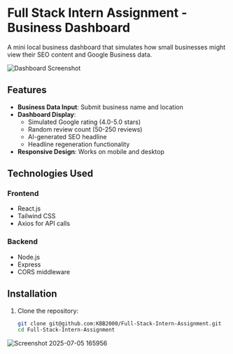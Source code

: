 # Full Stack Intern Assignment - Business Dashboard

A mini local business dashboard that simulates how small businesses might view their SEO content and Google Business data.

![Dashboard Screenshot](./screenshot.png)

## Features

- **Business Data Input**: Submit business name and location
- **Dashboard Display**:
  - Simulated Google rating (4.0-5.0 stars)
  - Random review count (50-250 reviews)
  - AI-generated SEO headline
  - Headline regeneration functionality
- **Responsive Design**: Works on mobile and desktop

## Technologies Used

### Frontend
- React.js
- Tailwind CSS
- Axios for API calls

### Backend
- Node.js
- Express
- CORS middleware

## Installation

1. Clone the repository:
   ```bash
   git clone git@github.com:KBB2000/Full-Stack-Intern-Assignment.git
   cd Full-Stack-Intern-Assignment


![Screenshot 2025-07-05 165956](https://github.com/user-attachments/assets/a85a3f1a-46e4-4750-8e9f-e2980138fe9e)
